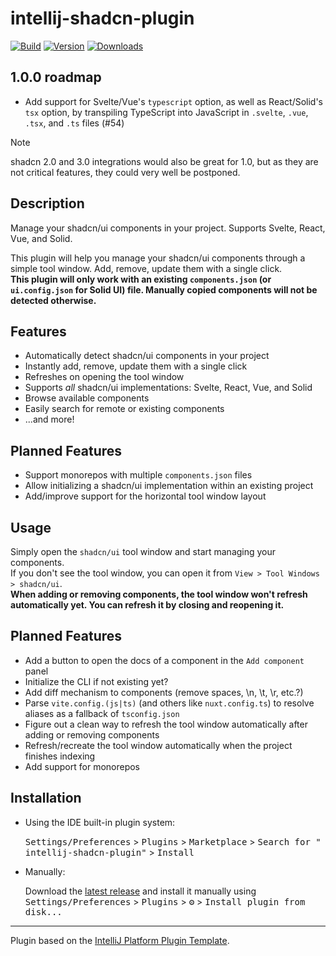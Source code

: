 # intellij-shadcn-plugin

[![Build](https://github.com/WarningImHack3r/intellij-shadcn-plugin/workflows/Build/badge.svg)](https://github.com/WarningImHack3r/intellij-shadcn-plugin/actions)
[![Version](https://img.shields.io/jetbrains/plugin/v/com.github.warningimhack3r.intellijshadcnplugin.svg)](https://plugins.jetbrains.com/plugin/23479-shadcn-ui-components-manager)
[![Downloads](https://img.shields.io/jetbrains/plugin/d/com.github.warningimhack3r.intellijshadcnplugin.svg)](https://plugins.jetbrains.com/plugin/23479-shadcn-ui-components-manager)

## 1.0.0 roadmap

- Add support for Svelte/Vue's `typescript` option, as well as React/Solid's `tsx` option, by transpiling TypeScript
  into JavaScript in `.svelte`, `.vue`, `.tsx`, and `.ts` files (#54)

> [!NOTE]
> shadcn 2.0 and 3.0 integrations would also be great for 1.0, but as they are not critical features, they could very
> well be postponed.

## Description

<!-- Plugin description -->
Manage your shadcn/ui components in your project. Supports Svelte, React, Vue, and Solid.

This plugin will help you manage your shadcn/ui components through a simple tool window. Add, remove, update them with a
single click.  
**This plugin will only work with an existing `components.json` (or `ui.config.json` for Solid UI) file. Manually copied components will not be detected
otherwise.**

## Features

- Automatically detect shadcn/ui components in your project
- Instantly add, remove, update them with a single click
- Refreshes on opening the tool window
- Supports _all_ shadcn/ui implementations: Svelte, React, Vue, and Solid
- Browse available components
- Easily search for remote or existing components
- ...and more!

## Planned Features

- Support monorepos with multiple `components.json` files
- Allow initializing a shadcn/ui implementation within an existing project
- Add/improve support for the horizontal tool window layout

## Usage

Simply open the `shadcn/ui` tool window and start managing your components.  
If you don't see the tool window, you can open it from `View > Tool Windows > shadcn/ui`.  
**When adding or removing components, the tool window won't refresh automatically yet. You can refresh it by closing and
reopening it.**

## Planned Features

- Add a button to open the docs of a component in the `Add component` panel
- Initialize the CLI if not existing yet?
- Add diff mechanism to components (remove spaces, \n, \t, \r, etc.?)
- Parse `vite.config.(js|ts)` (and others like `nuxt.config.ts`) to resolve aliases as a fallback of `tsconfig.json`
- Figure out a clean way to refresh the tool window automatically after adding or removing components
- Refresh/recreate the tool window automatically when the project finishes indexing
- Add support for monorepos

<!-- Plugin description end -->

## Installation

- Using the IDE built-in plugin system:

  <kbd>Settings/Preferences</kbd> > <kbd>Plugins</kbd> > <kbd>Marketplace</kbd> > <kbd>Search for "
  intellij-shadcn-plugin"</kbd> >
  <kbd>Install</kbd>

- Manually:

  Download the [latest release](https://github.com/WarningImHack3r/intellij-shadcn-plugin/releases/latest) and install
  it manually using
  <kbd>Settings/Preferences</kbd> > <kbd>Plugins</kbd> > <kbd>⚙️</kbd> > <kbd>Install plugin from disk...</kbd>

---
Plugin based on the [IntelliJ Platform Plugin Template][template].

[template]: https://github.com/JetBrains/intellij-platform-plugin-template

